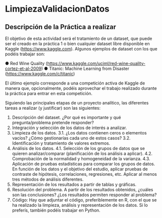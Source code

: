 # LimpiezaValidacionDatos

## Descripción de la Práctica a realizar 

El objetivo de esta actividad será el tratamiento de un dataset, que puede ser el creado en la práctica 1 o bien cualquier dataset libre disponible en Kaggle (https://www.kaggle.com). Algunos ejemplos de dataset con los que podéis trabajar son: 

  ● Red Wine Quality (https://www.kaggle.com/uciml/red-wine-quality-cortez-et-al-2009) 
  ● Titanic: Machine Learning from Disaster (https://www.kaggle.com/c/titanic) 
  
El último ejemplo corresponde a una competición activa de Kaggle de manera que, opcionalmente, podéis aprovechar el trabajo realizado durante la práctica para entrar en esta competición.   

Siguiendo las principales etapas de un proyecto analítico, las diferentes tareas a realizar (y justificar) son las siguientes: 

1. Descripción del dataset. ¿Por qué es importante y qué pregunta/problema pretende responder? 
2. Integración y selección de los datos de interés a analizar. 
3. Limpieza de los datos. 
  3.1. ¿Los datos contienen ceros o elementos vacíos? ¿Cómo gestionarías cada uno de estos casos? 
  3.2. Identificación y tratamiento de valores extremos. 
 4. Análisis de los datos. 
  4.1. Selección de los grupos de datos que se quieren analizar/comparar (planificación de los análisis        a aplicar). 
  4.2. Comprobación de la normalidad y homogeneidad de la varianza. 
  4.3. Aplicación de pruebas estadísticas para comparar los grupos de datos. En función de los datos y          el objetivo del estudio, aplicar pruebas de contraste de hipótesis, correlaciones, regresiones,          etc. Aplicar al menos tres métodos de análisis diferentes. 
5. Representación de los resultados a partir de tablas y gráficas. 
6. Resolución del problema. A partir de los resultados obtenidos, ¿cuáles son las conclusiones? ¿Los resultados permiten responder al problema? 
7. Código: Hay que adjuntar el código, preferiblemente en R, con el que se ha realizado la limpieza, análisis y representación de los datos. Si lo preferís, también podéis trabajar en Python. 

